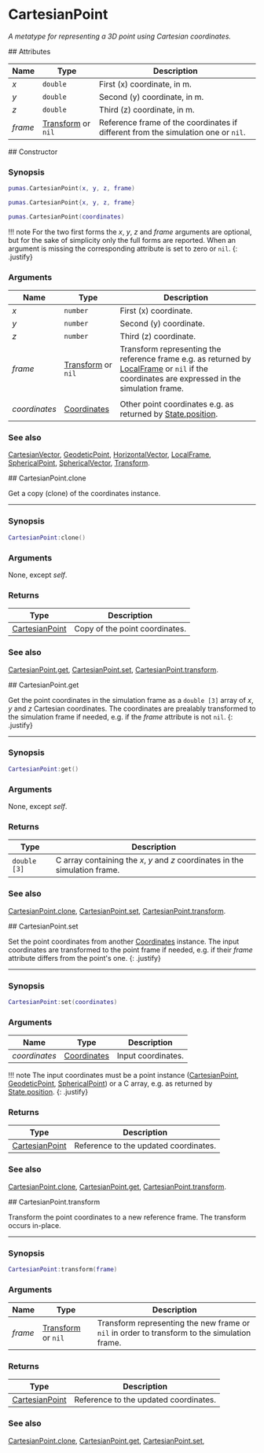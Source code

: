 # CartesianPoint
_A metatype for representing a 3D point using Cartesian coordinates._


<div markdown="1" class="shaded-box fancy">
## Attributes

|Name|Type|Description|
|----|----|-----------|
|*x*|`double`| First (x) coordinate, in m. |
|*y*|`double`| Second (y) coordinate, in m.|
|*z*|`double`| Third (z) coordinate, in m. |
|*frame*|[Transform](Transform.md) or `nil`| Reference frame of the coordinates if different from the simulation one or `nil`.|
</div>


<div markdown="1" class="shaded-box fancy">
## Constructor

### Synopsis

```lua
pumas.CartesianPoint(x, y, z, frame)

pumas.CartesianPoint{x, y, z, frame}

pumas.CartesianPoint(coordinates)
```

!!! note
    For the two first forms the *x*, *y*, *z* and *frame* arguments are
    optional, but for the sake of simplicity only the full forms are reported.
    When an argument is missing the corresponding attribute is set to zero or
    `nil`.
    {: .justify}

### Arguments

|Name|Type|Description|
|----|----|-----------|
|*x*|`number` | First (x) coordinate. |
|*y*|`number` | Second (y) coordinate.|
|*z*|`number` | Third (z) coordinate. |
|*frame*|[Transform](Transform.md) or `nil`| Transform representing the reference frame e.g. as returned by [LocalFrame](LocalFrame.md) or `nil` if the coordinates are expressed in the simulation frame.|
||||
|*coordinates*|[Coordinates](Coordinates.md)| Other point coordinates e.g. as returned by [State.position](../simulation/State.md:#attributes). |

### See also

[CartesianVector](CartesianVector.md),
[GeodeticPoint](GeodeticPoint.md),
[HorizontalVector](HorizontalVector.md),
[LocalFrame](LocalFrame.md),
[SphericalPoint](SphericalPoint.md),
[SphericalVector](SphericalVector.md),
[Transform](Transform.md).

</div>


<div markdown="1" class="shaded-box fancy">
## CartesianPoint.clone

Get a copy (clone) of the coordinates instance.

---

### Synopsis

```lua
CartesianPoint:clone()
```

### Arguments

None, except *self*.

### Returns

|Type|Description|
|----|-----------|
|[CartesianPoint](CartesianPoint.md)| Copy of the point coordinates.|

### See also

[CartesianPoint.get](#cartesianpointget),
[CartesianPoint.set](#cartesianpointset),
[CartesianPoint.transform](#cartesianpointtransform).
</div>


<div markdown="1" class="shaded-box fancy">
## CartesianPoint.get

Get the point coordinates in the simulation frame as a `double [3]` array of
*x*, *y* and *z* Cartesian coordinates. The coordinates are prealably
transformed to the simulation frame if needed, e.g.  if the *frame* attribute is
not `nil`.
{: .justify}

---

### Synopsis

```lua
CartesianPoint:get()
```

### Arguments

None, except *self*.

### Returns

|Type|Description|
|----|-----------|
|`double [3]`| C array containing the *x*, *y* and *z* coordinates in the simulation frame.|

### See also

[CartesianPoint.clone](#cartesianpointclone),
[CartesianPoint.set](#cartesianpointset),
[CartesianPoint.transform](#cartesianpointtransform).

</div>


<div markdown="1" class="shaded-box fancy">
## CartesianPoint.set

Set the point coordinates from another [Coordinates](Coordinates.md) instance.
The input coordinates are transformed to the point frame if needed, e.g.  if
their *frame* attribute differs from the point's one.
{: .justify}

---

### Synopsis

```lua
CartesianPoint:set(coordinates)
```

### Arguments

|Name|Type|Description|
|----|----|-----------|
|*coordinates*|[Coordinates](Coordinates.md)| Input coordinates.|

!!! note
    The input coordinates must be a point instance
    ([CartesianPoint](CartesianPoint.md), [GeodeticPoint](GeodeticPoint.md),
    [SphericalPoint](SphericalPoint.md)) or a C array, e.g. as returned by
    [State.position](../simulation/State.md#attributes).
    {: .justify}

### Returns

|Type|Description|
|----|-----------|
|[CartesianPoint](CartesianPoint.md)| Reference to the updated coordinates.|

### See also

[CartesianPoint.clone](#cartesianpointclone),
[CartesianPoint.get](#cartesianpointget),
[CartesianPoint.transform](#cartesianpointtransform).
</div>


<div markdown="1" class="shaded-box fancy">
## CartesianPoint.transform

Transform the point coordinates to a new reference frame. The transform occurs
in-place.

---

### Synopsis

```lua
CartesianPoint:transform(frame)
```

### Arguments

|Name|Type|Description|
|----|----|-----------|
|*frame*|[Transform](Transform.md) or `nil`| Transform representing the new frame or `nil` in order to transform to the simulation frame.|

### Returns

|Type|Description|
|----|-----------|
|[CartesianPoint](CartesianPoint.md)| Reference to the updated coordinates.|

### See also

[CartesianPoint.clone](#cartesianpointclone),
[CartesianPoint.get](#cartesianpointget),
[CartesianPoint.set](#cartesianpointset),
</div>
